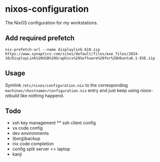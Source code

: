 # nixos-configuration

The NixOS configuration for my workstations.

## Add required prefetch
```
nix-prefetch-url --name displaylink-610.zip https://www.synaptics.com/sites/default/files/exe_files/2024-10/DisplayLink%20USB%20Graphics%20Software%20for%20Ubuntu6.1-EXE.zip
```

## Usage

Symlink `/etc/nixos/configuration.nix` to the corresponding
`machines/<hostname>/configuration.nix` entry and just keep using
*nixos-rebuild* like nothing happend.


## Todo

* ssh key management
** ssh client config
* vs code config
* dev environments
* (borg)backup 
* nix code completion
* config split server <> laptop
* kanji